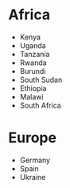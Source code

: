 # Africa
- Kenya
- Uganda
- Tanzania
- Rwanda
- Burundi
- South Sudan
- Ethiopia
- Malawi
- South Africa

# Europe
- Germany
- Spain
- Ukraine
